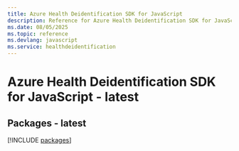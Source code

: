 ```yaml
---
title: Azure Health Deidentification SDK for JavaScript
description: Reference for Azure Health Deidentification SDK for JavaScript
ms.date: 08/05/2025
ms.topic: reference
ms.devlang: javascript
ms.service: healthdeidentification
---
```

# Azure Health Deidentification SDK for JavaScript - latest
## Packages - latest
[!INCLUDE [packages](health-deidentification-index.md)]
